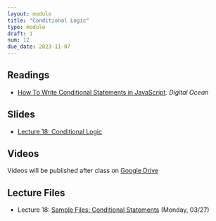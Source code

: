 ```yaml
---
layout: module
title: "Conditional Logic"
type: module
draft: 1
num: 12
due_date: 2023-11-07
---
```


## Readings
* <a href="https://www.digitalocean.com/community/tutorials/how-to-write-conditional-statements-in-javascript" target="_blank">How To Write Conditional Statements in JavaScript</a>. <em>Digital Ocean</em>  

## Slides
* <a href="https://docs.google.com/presentation/d/1nkiv-uIhNlszbtgaoxRXeaLFi9rt2DDrhroM4Rl9tIk/edit?usp=sharing" target="_blank">Lecture 18: Conditional Logic</a>

## Videos
Videos will be published after class on <a href="https://drive.google.com/drive/folders/1CxPSqGbbNUjc9OntwNqdoHvfSvchCpxE?usp=sharing" target="_blank">Google Drive</a>

## Lecture Files
* Lecture 18: <a href="/fall2023/course-files/lectures/lecture18.zip">Sample Files: Conditional Statements</a> (Monday, 03/27)